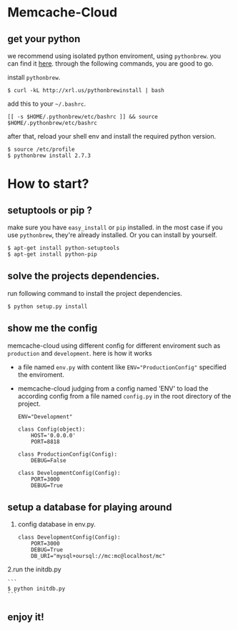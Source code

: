 # Memcache-Cloud

## get your python

we recommend using isolated python enviroment, using `pythonbrew`. you can find it [here](https://github.com/utahta/pythonbrew). through the following commands, you are good to go.

install `pythonbrew`.

```
$ curl -kL http://xrl.us/pythonbrewinstall | bash
```

add this to your `~/.bashrc`.

```
[[ -s $HOME/.pythonbrew/etc/bashrc ]] && source $HOME/.pythonbrew/etc/bashrc
```

after that, reload your shell env and install the required python version.

```
$ source /etc/profile
$ pythonbrew install 2.7.3
```

# How to start?

## setuptools or pip ?
make sure you have `easy_install` or `pip` installed. in the most case if you use `pythonbrew`, they're already installed. Or you can install by yourself.

```
$ apt-get install python-setuptools
$ apt-get install python-pip
```

## solve the projects dependencies.

run following command to install the project dependencies.

```
$ python setup.py install
```

## show me the config

memcache-cloud using different config for different enviroment such as `production` and `development`. here is how it works

+ a file named `env.py` with content like `ENV="ProductionConfig"` specified the enviroment.
+ memcache-cloud judging from a config named 'ENV' to load the according config from a file named `config.py` in the root directory of the project.

    ```
    ENV="Development"

    class Config(object):
        HOST='0.0.0.0'
        PORT=8818

    class ProductionConfig(Config):
        DEBUG=False

    class DevelopmentConfig(Config):
        PORT=3000
        DEBUG=True
    ```

## setup a database for playing around

1. config database in env.py.

    ```
    class DevelopmentConfig(Config):
        PORT=3000
        DEBUG=True
        DB_URI="mysql+oursql://mc:mc@localhost/mc"
    ```

2.run the initdb.py

    ```
    $ python initdb.py
    ```

## enjoy it!
